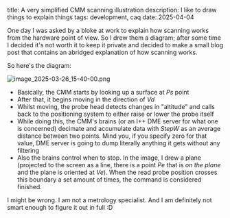 title: A very simplified CMM scanning illustration
description: I like to draw things to explain things
tags: development, caq
date: 2025-04-04

One day I was asked by a bloke at work to explain how scanning works from the hardware point of view. So I drew them a diagram; after some time I decided it's not worth it to keep it private and decided to make a small blog post that contains an abridged explanation of how scanning works.  

So here's the diagram:  

![image_2025-03-26_15-40-00.png](2025-04-04.cmm-scanning/image_2025-03-26_15-40-00.png)  

- Basically, the CMM starts by looking up a surface at _Ps_ point  
- After that, it begins moving in the direction of _Vd_  
- Whilst moving, the probe head detects changes in "altitude" and calls back to the positioning system to either raise or lower the probe itself  
- While doing this, the CMM's brains (or an I++ DME server for what one is concerned) decimate and accumulate data with _StepW_ as an average distance between two points. Mind you, if you specify zero for that value, DME server is going to dump literally anything it gets without any filtering  
- Also the brains control when to stop. In the image, I drew a plane (projected to the screen as a line, there is a point _Pe_ that is _on the plane_ and the plane is oriented at _Ve_). When the read probe position crosses this boundary a set amount of times, the command is considered finished.  

I might be wrong. I am not a metrology specialist. And I am definitely not smart enough to figure it out in full :D  
